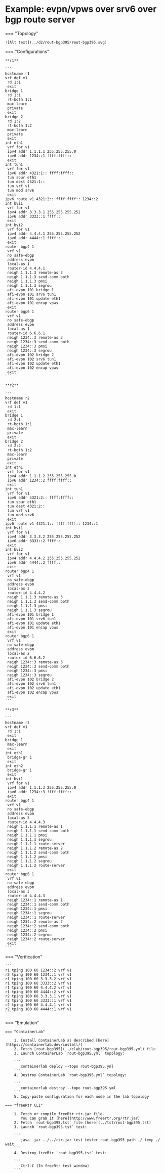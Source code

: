 # Example: evpn/vpws over srv6 over bgp route server

=== "Topology"

    ![Alt text](../d2/rout-bgp395/rout-bgp395.svg)

=== "Configurations"

    **r1**

    ```
    hostname r1
    vrf def v1
     rd 1:1
     exit
    bridge 1
     rd 1:1
     rt-both 1:1
     mac-learn
     private
     exit
    bridge 2
     rd 1:2
     rt-both 1:2
     mac-learn
     private
     exit
    int eth1
     vrf for v1
     ipv4 addr 1.1.1.1 255.255.255.0
     ipv6 addr 1234::1 ffff:ffff::
     exit
    int tun1
     vrf for v1
     ipv6 addr 4321:1:: ffff:ffff::
     tun sour eth1
     tun dest 4321:1::
     tun vrf v1
     tun mod srv6
     exit
    ipv6 route v1 4321:2:: ffff:ffff:: 1234::2
    int bvi1
     vrf for v1
     ipv4 addr 3.3.3.1 255.255.255.252
     ipv6 addr 3333::1 ffff::
     exit
    int bvi2
     vrf for v1
     ipv4 addr 4.4.4.1 255.255.255.252
     ipv6 addr 4444::1 ffff::
     exit
    router bgp4 1
     vrf v1
     no safe-ebgp
     address evpn
     local-as 1
     router-id 4.4.4.1
     neigh 1.1.1.3 remote-as 3
     neigh 1.1.1.3 send-comm both
     neigh 1.1.1.3 pmsi
     neigh 1.1.1.3 segrou
     afi-evpn 101 bridge 1
     afi-evpn 101 srv6 tun1
     afi-evpn 101 update eth1
     afi-evpn 101 encap vpws
     exit
    router bgp6 1
     vrf v1
     no safe-ebgp
     address evpn
     local-as 1
     router-id 6.6.6.1
     neigh 1234::3 remote-as 3
     neigh 1234::3 send-comm both
     neigh 1234::3 pmsi
     neigh 1234::3 segrou
     afi-evpn 102 bridge 2
     afi-evpn 102 srv6 tun1
     afi-evpn 102 update eth1
     afi-evpn 102 encap vpws
     exit
    ```

    **r2**

    ```
    hostname r2
    vrf def v1
     rd 1:1
     exit
    bridge 1
     rd 2:1
     rt-both 1:1
     mac-learn
     private
     exit
    bridge 2
     rd 2:2
     rt-both 1:2
     mac-learn
     private
     exit
    int eth1
     vrf for v1
     ipv4 addr 1.1.1.2 255.255.255.0
     ipv6 addr 1234::2 ffff:ffff::
     exit
    int tun1
     vrf for v1
     ipv6 addr 4321:2:: ffff:ffff::
     tun sour eth1
     tun dest 4321:2::
     tun vrf v1
     tun mod srv6
     exit
    ipv6 route v1 4321:1:: ffff:ffff:: 1234::1
    int bvi1
     vrf for v1
     ipv4 addr 3.3.3.2 255.255.255.252
     ipv6 addr 3333::2 ffff::
     exit
    int bvi2
     vrf for v1
     ipv4 addr 4.4.4.2 255.255.255.252
     ipv6 addr 4444::2 ffff::
     exit
    router bgp4 1
     vrf v1
     no safe-ebgp
     address evpn
     local-as 2
     router-id 4.4.4.2
     neigh 1.1.1.3 remote-as 3
     neigh 1.1.1.3 send-comm both
     neigh 1.1.1.3 pmsi
     neigh 1.1.1.3 segrou
     afi-evpn 101 bridge 1
     afi-evpn 101 srv6 tun1
     afi-evpn 101 update eth1
     afi-evpn 101 encap vpws
     exit
    router bgp6 1
     vrf v1
     no safe-ebgp
     address evpn
     local-as 2
     router-id 6.6.6.2
     neigh 1234::3 remote-as 3
     neigh 1234::3 send-comm both
     neigh 1234::3 pmsi
     neigh 1234::3 segrou
     afi-evpn 102 bridge 2
     afi-evpn 102 srv6 tun1
     afi-evpn 102 update eth1
     afi-evpn 102 encap vpws
     exit
    ```

    **r3**

    ```
    hostname r3
    vrf def v1
     rd 1:1
     exit
    bridge 1
     mac-learn
     exit
    int eth1
     bridge-gr 1
     exit
    int eth2
     bridge-gr 1
     exit
    int bvi1
     vrf for v1
     ipv4 addr 1.1.1.3 255.255.255.0
     ipv6 addr 1234::3 ffff:ffff::
     exit
    router bgp4 1
     vrf v1
     no safe-ebgp
     address evpn
     local-as 3
     router-id 4.4.4.3
     neigh 1.1.1.1 remote-as 1
     neigh 1.1.1.1 send-comm both
     neigh 1.1.1.1 pmsi
     neigh 1.1.1.1 segrou
     neigh 1.1.1.1 route-server
     neigh 1.1.1.2 remote-as 2
     neigh 1.1.1.2 send-comm both
     neigh 1.1.1.2 pmsi
     neigh 1.1.1.2 segrou
     neigh 1.1.1.2 route-server
     exit
    router bgp6 1
     vrf v1
     no safe-ebgp
     address evpn
     local-as 3
     router-id 4.4.4.3
     neigh 1234::1 remote-as 1
     neigh 1234::1 send-comm both
     neigh 1234::1 pmsi
     neigh 1234::1 segrou
     neigh 1234::1 route-server
     neigh 1234::2 remote-as 2
     neigh 1234::2 send-comm both
     neigh 1234::2 pmsi
     neigh 1234::2 segrou
     neigh 1234::2 route-server
     exit
    ```

=== "Verification"

    ```
    r1 tping 100 60 1234::2 vrf v1
    r2 tping 100 60 1234::1 vrf v1
    r1 tping 100 60 3.3.3.2 vrf v1
    r1 tping 100 60 3333::2 vrf v1
    r1 tping 100 60 4.4.4.2 vrf v1
    r1 tping 100 60 4444::2 vrf v1
    r2 tping 100 60 3.3.3.1 vrf v1
    r2 tping 100 60 3333::1 vrf v1
    r2 tping 100 60 4.4.4.1 vrf v1
    r2 tping 100 60 4444::1 vrf v1
    ```

=== "Emulation"

    === "ContainerLab"

        1. Install ContainerLab as described [here](https://containerlab.dev/install/)  
        2. Fetch [rout-bgp395](../clab/rout-bgp395/rout-bgp395.yml) file  
        3. Launch ContainerLab `rout-bgp395.yml` topology:  

        ```
           containerlab deploy --topo rout-bgp395.yml  
        ```
        4. Destroy ContainerLab `rout-bgp395.yml` topology:  

        ```
           containerlab destroy --topo rout-bgp395.yml  
        ```
        5. Copy-paste configuration for each node in the lab topology

    === "freeRtr CLI"

        1. Fetch or compile freeRtr rtr.jar file.  
           You can grab it [here](http://www.freertr.org/rtr.jar)  
        2. Fetch `rout-bgp395.tst` file [here](../tst/rout-bgp395.tst)  
        3. Launch `rout-bgp395.tst` test:  

        ```
           java -jar ../../rtr.jar test tester rout-bgp395 path ./ temp ./ wait
        ```
        4. Destroy freeRtr `rout-bgp395.tst` test:  

        ```
           Ctrl-C (In freeRtr test window)
        ```

